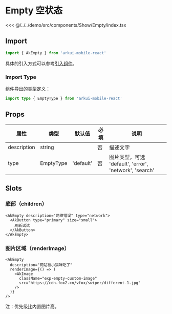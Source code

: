 # Empty 空状态

<CodeDemo name="Empty">

<<< @/../../demo/src/components/Show/Empty/index.tsx

</CodeDemo>

## Import

```js
import { AkEmpty } from 'arkui-mobile-react'
```

具体的引入方式可以参考[引入组件](../guide/import.md)。

### Import Type

组件导出的类型定义：

```ts
import type { EmptyType } from 'arkui-mobile-react'
```

## Props

| 属性        | 类型      | 默认值    | 必填 | 说明                                                   |
| ----------- | --------- | --------- | ---- | ------------------------------------------------------ |
| description | string    |           | 否   | 描述文字                                               |
| type        | EmptyType | 'default' | 否   | 图片类型，可选 'default', 'error', 'network', 'search' |

## Slots

### 底部（children）

```tsx
<AkEmpty description="网络错误" type="network">
  <AkButton type="primary" size="small">
    刷新试试
  </AkButton>
</AkEmpty>
```

### 图片区域（renderImage）

```tsx
<AkEmpty
  description="网站被小猫咪吃了"
  renderImage={() => (
    <AkImage
      className="exp-empty-custom-image"
      src="https://cdn.fox2.cn/vfox/swiper/different-1.jpg"
    />
  )}
/>
```

注：优先级比内置图片高。
